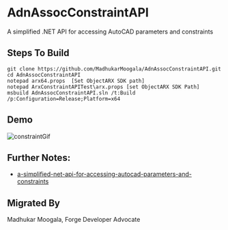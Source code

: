 # AdnAssocConstraintAPI

A simplified .NET API for accessing AutoCAD parameters and constraints

## Steps To Build
```
git clone https://github.com/MadhukarMoogala/AdnAssocConstraintAPI.git
cd AdnAssocConstraintAPI
notepad arx64.props  [Set ObjectARX SDK path]
notepad ArxConstraintAPITest\arx.props [set ObjectARX SDK Path]
msbuild AdnAssocConstraintAPI.sln /t:Build /p:Configuration=Release;Platform=x64
```

## Demo

![constraintGif](https://github.com/MadhukarMoogala/AdnAssocConstraintAPI/blob/master/dimDia-Constraint.gif)

## Further Notes:

- [a-simplified-net-api-for-accessing-autocad-parameters-and-constraints](https://through-the-interface.typepad.com/through_the_interface/2011/08/a-simplified-net-api-for-accessing-autocad-parameters-and-constraints.html)

## Migrated By

Madhukar Moogala, Forge Developer Advocate